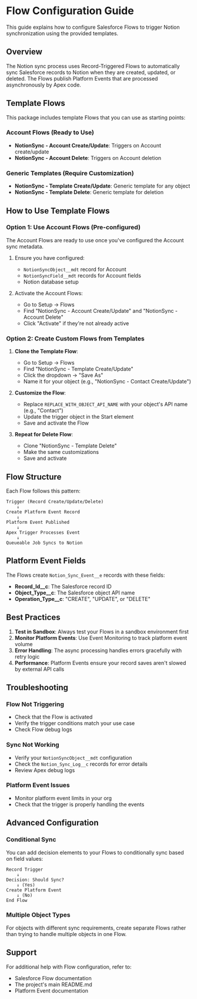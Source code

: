 # Flow Configuration Guide

This guide explains how to configure Salesforce Flows to trigger Notion synchronization using the provided templates.

## Overview

The Notion sync process uses Record-Triggered Flows to automatically sync Salesforce records to Notion when they are created, updated, or deleted. The Flows publish Platform Events that are processed asynchronously by Apex code.

## Template Flows

This package includes template Flows that you can use as starting points:

### Account Flows (Ready to Use)
- **NotionSync - Account Create/Update**: Triggers on Account create/update
- **NotionSync - Account Delete**: Triggers on Account deletion

### Generic Templates (Require Customization)
- **NotionSync - Template Create/Update**: Generic template for any object
- **NotionSync - Template Delete**: Generic template for deletion

## How to Use Template Flows

### Option 1: Use Account Flows (Pre-configured)
The Account Flows are ready to use once you've configured the Account sync metadata.

1. Ensure you have configured:
   - `NotionSyncObject__mdt` record for Account
   - `NotionSyncField__mdt` records for Account fields
   - Notion database setup

2. Activate the Account Flows:
   - Go to Setup → Flows
   - Find "NotionSync - Account Create/Update" and "NotionSync - Account Delete"
   - Click "Activate" if they're not already active

### Option 2: Create Custom Flows from Templates

1. **Clone the Template Flow**:
   - Go to Setup → Flows
   - Find "NotionSync - Template Create/Update"
   - Click the dropdown → "Save As"
   - Name it for your object (e.g., "NotionSync - Contact Create/Update")

2. **Customize the Flow**:
   - Replace `REPLACE_WITH_OBJECT_API_NAME` with your object's API name (e.g., "Contact")
   - Update the trigger object in the Start element
   - Save and activate the Flow

3. **Repeat for Delete Flow**:
   - Clone "NotionSync - Template Delete"
   - Make the same customizations
   - Save and activate

## Flow Structure

Each Flow follows this pattern:

```
Trigger (Record Create/Update/Delete)
    ↓
Create Platform Event Record
    ↓
Platform Event Published
    ↓
Apex Trigger Processes Event
    ↓
Queueable Job Syncs to Notion
```

## Platform Event Fields

The Flows create `Notion_Sync_Event__e` records with these fields:

- **Record_Id__c**: The Salesforce record ID
- **Object_Type__c**: The Salesforce object API name
- **Operation_Type__c**: "CREATE", "UPDATE", or "DELETE"

## Best Practices

1. **Test in Sandbox**: Always test your Flows in a sandbox environment first
2. **Monitor Platform Events**: Use Event Monitoring to track platform event volume
3. **Error Handling**: The async processing handles errors gracefully with retry logic
4. **Performance**: Platform Events ensure your record saves aren't slowed by external API calls

## Troubleshooting

### Flow Not Triggering
- Check that the Flow is activated
- Verify the trigger conditions match your use case
- Check Flow debug logs

### Sync Not Working
- Verify your `NotionSyncObject__mdt` configuration
- Check the `Notion_Sync_Log__c` records for error details
- Review Apex debug logs

### Platform Event Issues
- Monitor platform event limits in your org
- Check that the trigger is properly handling the events

## Advanced Configuration

### Conditional Sync
You can add decision elements to your Flows to conditionally sync based on field values:

```
Record Trigger
    ↓
Decision: Should Sync?
    ↓ (Yes)
Create Platform Event
    ↓ (No)
End Flow
```

### Multiple Object Types
For objects with different sync requirements, create separate Flows rather than trying to handle multiple objects in one Flow.

## Support

For additional help with Flow configuration, refer to:
- Salesforce Flow documentation
- The project's main README.md
- Platform Event documentation